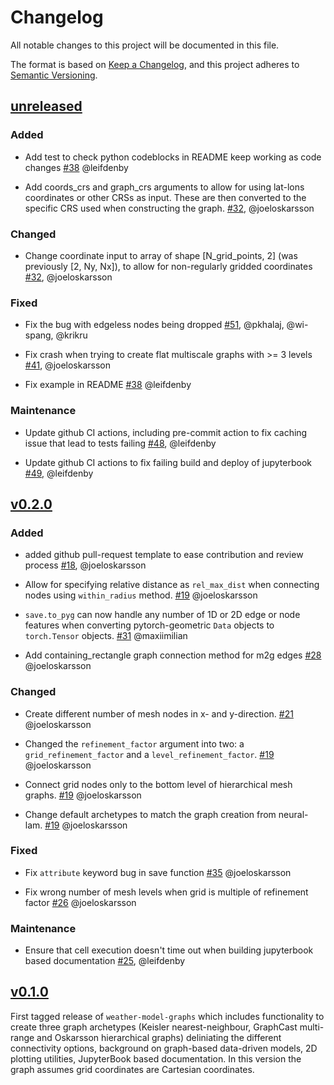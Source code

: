 # Changelog

All notable changes to this project will be documented in this file.

The format is based on [Keep a Changelog](https://keepachangelog.com/en/1.1.0/),
and this project adheres to [Semantic Versioning](https://semver.org/spec/v2.0.0.html).

## [unreleased](https://github.com/mllam/weather-model-graphs/compare/v0.2.0...HEAD)

### Added

- Add test to check python codeblocks in README keep working as code changes
  [\#38](https://github.com/mllam/weather-model-graphs/pull/38) @leifdenby

- Add coords_crs and graph_crs arguments to allow for using lat-lons coordinates
  or other CRSs as input. These are then converted to the specific CRS used when
  constructing the graph.
  [\#32](https://github.com/mllam/weather-model-graphs/pull/32), @joeloskarsson

### Changed

- Change coordinate input to array of shape [N_grid_points, 2] (was previously
  [2, Ny, Nx]), to allow for non-regularly gridded coordinates
  [\#32](https://github.com/mllam/weather-model-graphs/pull/32), @joeloskarsson

### Fixed

- Fix the bug with edgeless nodes being dropped
  [\#51](https://github.com/mllam/weather-model-graphs/pull/51), @pkhalaj, @wi-spang, @krikru

- Fix crash when trying to create flat multiscale graphs with >= 3 levels
  [\#41](https://github.com/mllam/weather-model-graphs/pull/41), @joeloskarsson

- Fix example in README
  [\#38](https://github.com/mllam/weather-model-graphs/pull/38) @leifdenby

### Maintenance

- Update github CI actions, including pre-commit action to fix caching issue
  that lead to tests failing
  [\#48](https://github.com/mllam/weather-model-graphs/pull/48), @leifdenby

- Update github CI actions to fix failing build and deploy of jupyterbook
  [\#49](https://github.com/mllam/weather-model-graphs/pull/49), @leifdenby

## [v0.2.0](https://github.com/mllam/weather-model-graphs/releases/tag/v0.2.0)

### Added

- added github pull-request template to ease contribution and review process
  [\#18](https://github.com/mllam/weather-model-graphs/pull/18), @joeloskarsson

- Allow for specifying relative distance as `rel_max_dist` when connecting nodes using `within_radius` method.
  [\#19](https://github.com/mllam/weather-model-graphs/pull/19)
  @joeloskarsson

- `save.to_pyg` can now handle any number of 1D or 2D edge or node features when
  converting pytorch-geometric `Data` objects to `torch.Tensor` objects.
  [\#31](https://github.com/mllam/weather-model-graphs/pull/31)
  @maxiimilian

- Add containing_rectangle graph connection method for m2g edges
  [\#28](https://github.com/mllam/weather-model-graphs/pull/28)
  @joeloskarsson

### Changed

- Create different number of mesh nodes in x- and y-direction.
  [\#21](https://github.com/mllam/weather-model-graphs/pull/21)
  @joeloskarsson

- Changed the `refinement_factor` argument into two: a `grid_refinement_factor` and a `level_refinement_factor`.
  [\#19](https://github.com/mllam/weather-model-graphs/pull/19)
  @joeloskarsson

- Connect grid nodes only to the bottom level of hierarchical mesh graphs.
  [\#19](https://github.com/mllam/weather-model-graphs/pull/19)
  @joeloskarsson

- Change default archetypes to match the graph creation from neural-lam.
  [\#19](https://github.com/mllam/weather-model-graphs/pull/19)
  @joeloskarsson

### Fixed

- Fix `attribute` keyword bug in save function
  [\#35](https://github.com/mllam/weather-model-graphs/pull/35)
  @joeloskarsson

- Fix wrong number of mesh levels when grid is multiple of refinement factor
  [\#26](https://github.com/mllam/weather-model-graphs/pull/26)
  @joeloskarsson

### Maintenance

- Ensure that cell execution doesn't time out when building jupyterbook based
  documentation [\#25](https://github.com/mllam/weather-model-graphs/pull/25),
  @leifdenby

## [v0.1.0](https://github.com/mllam/weather-model-graphs/releases/tag/v0.1.0)

First tagged release of `weather-model-graphs` which includes functionality to
create three graph archetypes (Keisler nearest-neighbour, GraphCast multi-range
and Oskarsson hierarchical graphs) deliniating the different connectivity
options, background on graph-based data-driven models, 2D plotting utilities,
JupyterBook based documentation. In this version the graph assumes grid
coordinates are Cartesian coordinates.
